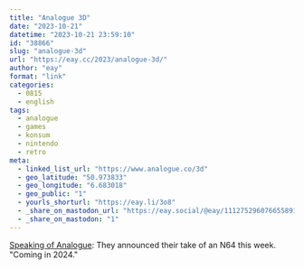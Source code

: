 ```yaml
---
title: "Analogue 3D"
date: "2023-10-21"
datetime: "2023-10-21 23:59:10"
id: "38866"
slug: "analogue-3d"
url: "https://eay.cc/2023/analogue-3d/"
author: "eay"
format: "link"
categories:
  - 0815
  - english
tags:
  - analogue
  - games
  - konsum
  - nintendo
  - retro
meta:
  - linked_list_url: "https://www.analogue.co/3d"
  - geo_latitude: "50.973833"
  - geo_longitude: "6.683018"
  - geo_public: "1"
  - yourls_shorturl: "https://eay.li/3o8"
  - _share_on_mastodon_url: "https://eay.social/@eay/111275296076655891"
  - _share_on_mastodon: "1"
---
```


[Speaking of Analogue](https://eay.cc/2023/status-2023-10-14-1339/): They announced their take of an N64 this week. "Coming in 2024."
